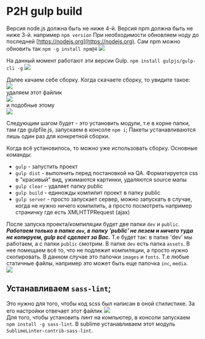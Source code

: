 # P2H gulp build

Версия node.js должна быть не ниже 4-й. Версия npm должна быть не ниже 3-й.
например
`npm version`
При необходимости обновляем ноду до последней [https://nodejs.org](https://nodejs.org).
Сам npm можно обновить так `npm -g install npm@4`
![](https://s3.amazonaws.com/scrstorage/6sd3230pu2u1445667.jpg)

На данный момент работают эти версии Gulp. `npm install gulpjs/gulp-cli -g`
![](https://s3.amazonaws.com/scrstorage/5h28018x17r5v87dyv47.jpg)

Далее качаем себе сборку. Когда скачаете сборку, то увидите такое:  
![](https://s3.amazonaws.com/scrstorage/632so7633k92606n0.jpg)  
удаляем этот файлик  
![](https://s3.amazonaws.com/scrstorage/632805yb279w3utt673.jpg)  
и подобные этому  
![](https://s3.amazonaws.com/scrstorage/6328ixu6f07373513.jpg)  

Следующим шагом будет - это установить модули, т.е в корне папки, там где gulpfile.js, запускаем в консоле `npm i`;
Пакеты устанавливаются лишь один раз для конкретной сборки.

Когда всё установилось, то можно уже использовать сборку. Основные команды:

- `gulp` - запустить проект
- `gulp dist` - выполнить перед постановкой на QA. Форматируется css в "красивый" вид, ужимаются картинки, удаляются source мапы
- `gulp clear` - удаляет папку public
- `gulp build` - единожды компилит проект в папку public
- `gulp server` - просто запускает сервер, можно запускать в случае, когда не нужно ничего компилить, а просто посмотреть например страничку где есть XMLHTTPRequest (ajax)

После запуска проекта/компиляции будет две папки `dev` и `public`. ***Работаем только в папке `dev`, в папку 'public' не лезем и ничего туда не копируем, gulp всё сделает за Вас.*** Т.е будет так: в папке 'dev' мы работаем, а с папки `public` смотрим. В папке `dev` есть папка `assets`. В нее помещаем всё то, что не подлежит компиляции, а просто нужно скопировать. В данном случае это папочки `images` и `fonts`. Т.е любые статичные файлы, например это может быть еще папочка `inc`, `media`.  
![](https://s3.amazonaws.com/scrstorage/6g337m22p3465883.jpg)

## Устанавливаем `sass-lint`;
Это нужно для того, чтобы код scss был написан в оной стилистике. За его настройки отвечает этот файлик 
![](https://s3.amazonaws.com/scrstorage/6339v2653o66b254.jpg)  
Для того, чтобы установить линт на компьютер, в консоли запускаем `npm install -g sass-lint`.
В sublime устанавливаем этот модуль `SublimeLinter-contrib-sass-lint`.

